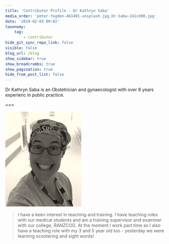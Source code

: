 ```yaml
---
title: 'Contributor Profile - Dr Kathryn Saba'
media_order: 'peter-fogden-461401-unsplash.jpg,Dr-Saba-241x300.jpg'
date: '2019-02-03 09:02'
taxonomy:
    tag:
        - contributor
hide_git_sync_repo_link: false
visible: false
blog_url: /blog
show_sidebar: true
show_breadcrumbs: true
show_pagination: true
hide_from_post_list: false
---
```


Dr Kathryn Saba is an Obstetrician and gynaecologist with over 8 years experienc in public practice. 

===

![](Dr-Saba-241x300.jpg?classes=left)

> I have a keen interest in teaching and training. I have teaching roles with our medical students and am a training supervisor and examiner with our college, RANZCOG. At the moment I work part time as I also have a teaching role with my 3 and 5 year old too - yesterday we were learning scootering and sight words!


